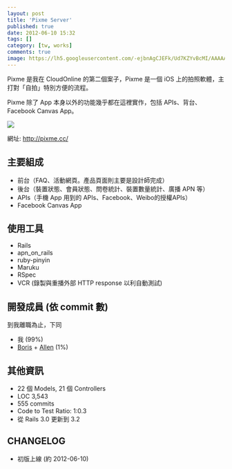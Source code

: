 ```yaml
---
layout: post
title: 'Pixme Server'
published: true
date: 2012-06-10 15:32
tags: []
category: [tw, works]
comments: true
image: https://lh5.googleusercontent.com/-ejbnAgCJEFk/Ud7KZYvBcMI/AAAAAAAABac/WhraKtJXSCo/s640/pixme.png
---
```


Pixme 是我在 CloudOnline 的第二個案子，Pixme 是一個 iOS 上的拍照軟體，主打對「自拍」特別方便的流程。

Pixme 除了 App 本身以外的功能幾乎都在這裡實作，包括 APIs、背台、Facebook Canvas App。

![](https://lh5.googleusercontent.com/-ejbnAgCJEFk/Ud7KZYvBcMI/AAAAAAAABac/WhraKtJXSCo/s640/pixme.png)

網址: http://pixme.cc/

## 主要組成

* 前台（FAQ、活動網頁。產品頁面則主要是設計師完成）
* 後台（裝置狀態、會員狀態、問卷統計、裝置數量統計、廣播 APN 等）
* APIs（手機 App 用到的 APIs、Facebook、Weibo的授權APIs）
* Facebook Canvas App

## 使用工具

* Rails
* apn_on_rails
* ruby-pinyin
* Maruku
* RSpec
* VCR (錄製與重播外部 HTTP response 以利自動測試)

## 開發成員 (依 commit 數)

到我離職為止，下同

* 我 (99%)
* [Boris](http://www.linkedin.com/profile/view?id=56941896) + [Allen](http://www.linkedin.com/profile/view?id=136347421) (1%)

## 其他資訊

* 22 個 Models, 21 個 Controllers
* LOC 3,543
* 555 commits
* Code to Test Ratio: 1:0.3
* 從 Rails 3.0 更新到 3.2

## CHANGELOG

* 初版上線 (約 2012-06-10)
